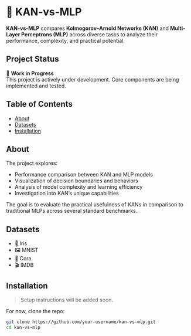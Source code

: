 # 🧠 KAN-vs-MLP

**KAN-vs-MLP** compares **Kolmogorov–Arnold Networks (KAN)** and **Multi-Layer Perceptrons (MLP)** across diverse tasks to analyze their performance, complexity, and practical potential.

## Project Status

🚧 **Work in Progress**  
This project is actively under development. Core components are being implemented and tested.

## Table of Contents

- [About](#about)
- [Datasets](#datasets)
- [Installation](#installation)

## About

The project explores:
- Performance comparison between KAN and MLP models
- Visualization of decision boundaries and behaviors
- Analysis of model complexity and learning efficiency
- Investigation into KAN’s unique capabilities

The goal is to evaluate the practical usefulness of KANs in comparison to traditional MLPs across several standard benchmarks.

## Datasets

- 🌸 Iris  
- 🖼️ MNIST  
- 🧵 Cora  
- 🎬 IMDB  

## Installation

> Setup instructions will be added soon.

For now, clone the repo:

```bash
git clone https://github.com/your-username/kan-vs-mlp.git
cd kan-vs-mlp
```

